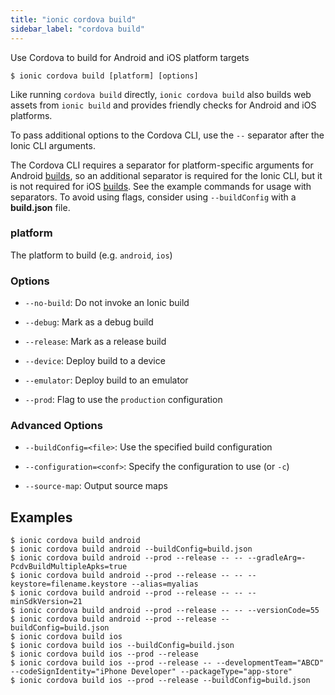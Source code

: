 ```yaml
---
title: "ionic cordova build"
sidebar_label: "cordova build"
---
```

<head>
  <title>Ionic Cordova Build for Android and iOS Platform Builds</title>
  <meta name="description" content="Like running Cordova Build directly, Ionic Cordova Build also builds web assets from Ionic Build and provides friendly checks for Android and iOS platforms." />
</head>



Use Cordova to build for Android and iOS platform targets

```shell
$ ionic cordova build [platform] [options]
```

Like running `cordova build` directly, `ionic cordova build` also builds web assets from `ionic build` and provides friendly checks for Android and iOS platforms.

To pass additional options to the Cordova CLI, use the `--` separator after the Ionic CLI arguments.

The Cordova CLI requires a separator for platform-specific arguments for Android [builds](https://cordova.apache.org/docs/en/latest/guide/platforms/android/index.html#using-flags), so an additional separator is required for the Ionic CLI, but it is not required for iOS [builds](https://cordova.apache.org/docs/en/latest/guide/platforms/ios/index.html#using-flags). See the example commands for usage with separators. To avoid using flags, consider using `--buildConfig` with a **build.json** file.

### platform
The platform to build (e.g. `android`, `ios`)




### Options

 - `--no-build`: Do not invoke an Ionic build 
      
 - `--debug`: Mark as a debug build 
      
 - `--release`: Mark as a release build 
      
 - `--device`: Deploy build to a device 
      
 - `--emulator`: Deploy build to an emulator 
      
 - `--prod`: Flag to use the `production` configuration 
      


### Advanced Options

 - `--buildConfig=<file>`: Use the specified build configuration 
      
 - `--configuration=<conf>`: Specify the configuration to use (or `-c`)
      
 - `--source-map`: Output source maps 
      

## Examples

```shell
$ ionic cordova build android
$ ionic cordova build android --buildConfig=build.json
$ ionic cordova build android --prod --release -- -- --gradleArg=-PcdvBuildMultipleApks=true
$ ionic cordova build android --prod --release -- -- --keystore=filename.keystore --alias=myalias
$ ionic cordova build android --prod --release -- -- --minSdkVersion=21
$ ionic cordova build android --prod --release -- -- --versionCode=55
$ ionic cordova build android --prod --release --buildConfig=build.json
$ ionic cordova build ios
$ ionic cordova build ios --buildConfig=build.json
$ ionic cordova build ios --prod --release
$ ionic cordova build ios --prod --release -- --developmentTeam="ABCD" --codeSignIdentity="iPhone Developer" --packageType="app-store"
$ ionic cordova build ios --prod --release --buildConfig=build.json
```
